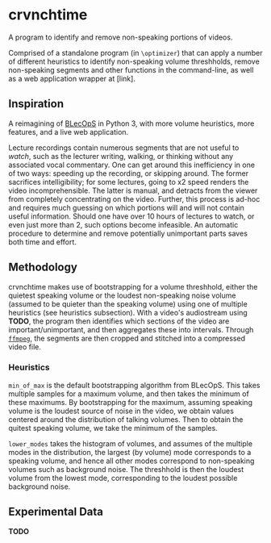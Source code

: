 # crvnchtime

A program to identify and remove non-speaking portions of videos.

Comprised of a standalone program (in `\optimizer`) that can apply a number of different heuristics to identify non-speaking volume threshholds, remove non-speaking segments and other functions in the command-line, as well as a web application wrapper at [link].

## Inspiration

A reimagining of [BLecOpS](https://github.com/shi428/blecop) in Python 3, with more volume heuristics, more features, and a live web application.

Lecture recordings contain numerous segments that are not useful to *watch*, such as the lecturer writing, walking, or thinking without any associated vocal commentary.
One can get around this inefficiency in one of two ways: speeding up the recording, or skipping around.
The former sacrifices intelligibility; for some lectures, going to x2 speed renders the video incomprehensible.
The latter is manual, and detracts from the viewer from completely concentrating on the video.
Further, this process is ad-hoc and requires much guessing on which portions will and will not contain useful information.
Should one have over 10 hours of lectures to watch, or even just more than 2, such options become infeasible.
An automatic procedure to determine and remove potentially unimportant parts saves both time and effort.

## Methodology

crvnchtime makes use of bootstrapping for a volume threshhold, either the quietest speaking volume or the loudest non-speaking noise volume (assumed to be quieter than the speaking volume) using one of multiple heuristics (see heuristics subsection).
With a video's audiostream using **TODO**, the program then identifies which sections of the video are important/unimportant, and then aggregates these into intervals.
Through [`ffmpeg`](https://ffmpeg.org/), the segments are then cropped and stitched into a compressed video file.

### Heuristics

`min_of_max` is the default bootstrapping algorithm from BLecOpS.
This takes multiple samples for a maximum volume, and then takes the minimum of these maximums.
By bootstrapping for the maximum, assuming speaking volume is the loudest source of noise in the video, we obtain values centered around the distribution of talking volumes.
Then to obtain the quitest speaking volume, we take the minimum of the samples.

`lower_modes` takes the histogram of volumes, and assumes of the multiple modes in the distribution, the largest (by volume) mode corresponds to a speaking volume, and hence all other modes correspond to non-speaking volumes such as background noise.
The threshhold is then the loudest volume from the lowest mode, corresponding to the loudest possible background noise.

## Experimental Data

**TODO**
